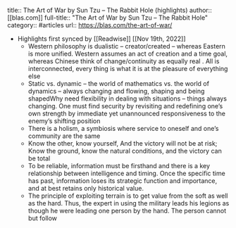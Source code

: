 title:: The Art of War by Sun Tzu – The Rabbit Hole (highlights)
author:: [[blas.com]]
full-title:: "The Art of War by Sun Tzu – The Rabbit Hole"
category:: #articles
url:: https://blas.com/the-art-of-war/

- Highlights first synced by [[Readwise]] [[Nov 19th, 2022]]
	- Western philosophy is dualistic – creator/created – whereas Eastern is more unified. Western assumes an act of creation and a time goal, whereas Chinese think of change/continuity as equally real . All is interconnected, every thing is what it is at the pleasure of everything else
	- Static vs. dynamic – the world of mathematics vs. the world of dynamics – always changing and flowing, shaping and being shapedWhy need flexibility in dealing with situations – things always changing. One must find security by revisiting and redefining one’s own strength by immediate yet unannounced responsiveness to the enemy’s shifting position
	- There is a holism, a symbiosis where service to oneself and one’s community are the same
	- Know the other, know yourself, And the victory will not be at risk; Know the ground, know the natural conditions, and the victory can be total
	- To be reliable, information must be firsthand and there is a key relationship between intelligence and timing. Once the specific time has past, information loses its strategic function and importance, and at best retains only historical value.
	- The principle of exploiting terrain is to get value from the soft as well as the hard. Thus, the expert in using the military leads his legions as though he were leading one person by the hand. The person cannot but follow